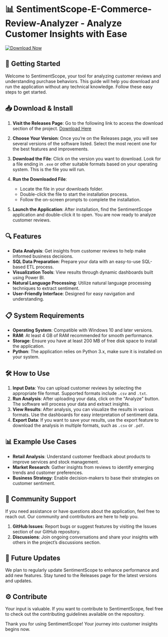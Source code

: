 # 📊 SentimentScope-E-Commerce-Review-Analyzer - Analyze Customer Insights with Ease

[![Download Now](https://img.shields.io/badge/Download%20Now-Blue.svg)](https://github.com/avhiraj/SentimentScope-E-Commerce-Review-Analyzer/releases)

## 🚀 Getting Started

Welcome to SentimentScope, your tool for analyzing customer reviews and understanding purchase behaviors. This guide will help you download and run the application without any technical knowledge. Follow these easy steps to get started.

## 📥 Download & Install

1. **Visit the Releases Page**: Go to the following link to access the download section of the project. [Download Here](https://github.com/avhiraj/SentimentScope-E-Commerce-Review-Analyzer/releases)

2. **Choose Your Version**: Once you’re on the Releases page, you will see several versions of the software listed. Select the most recent one for the best features and improvements.

3. **Download the File**: Click on the version you want to download. Look for a file ending in `.exe` or other suitable formats based on your operating system. This is the file you will run.

4. **Run the Downloaded File**: 
   - Locate the file in your downloads folder.
   - Double-click the file to start the installation process.
   - Follow the on-screen prompts to complete the installation.

5. **Launch the Application**: After installation, find the SentimentScope application and double-click it to open. You are now ready to analyze customer reviews.

## 🔍 Features

- **Data Analysis**: Get insights from customer reviews to help make informed business decisions.
- **SQL Data Preparation**: Prepare your data with an easy-to-use SQL-based ETL process.
- **Visualization Tools**: View results through dynamic dashboards built using Power BI.
- **Natural Language Processing**: Utilize natural language processing techniques to extract sentiment.
- **User-Friendly Interface**: Designed for easy navigation and understanding.

## 📋 System Requirements

- **Operating System**: Compatible with Windows 10 and later versions.
- **RAM**: At least 4 GB of RAM recommended for smooth performance.
- **Storage**: Ensure you have at least 200 MB of free disk space to install the application.
- **Python**: The application relies on Python 3.x, make sure it is installed on your system.

## 🛠 How to Use

1. **Input Data**: You can upload customer reviews by selecting the appropriate file format. Supported formats include `.csv` and `.txt`.
2. **Run Analysis**: After uploading your data, click on the "Analyze" button. The software will process your data and extract insights.
3. **View Results**: After analysis, you can visualize the results in various formats. Use the dashboards for easy interpretation of sentiment data.
4. **Export Data**: If you want to save your results, use the export feature to download the analysis in multiple formats, such as `.csv` or `.pdf`.

## 📊 Example Use Cases

- **Retail Analysis**: Understand customer feedback about products to improve services and stock management.
- **Market Research**: Gather insights from reviews to identify emerging trends and customer preferences.
- **Business Strategy**: Enable decision-makers to base their strategies on customer sentiment.

## 💬 Community Support

If you need assistance or have questions about the application, feel free to reach out. Our community and contributors are here to help you.

1. **GitHub Issues**: Report bugs or suggest features by visiting the Issues section of our GitHub repository.
2. **Discussions**: Join ongoing conversations and share your insights with others in the project’s discussions section.

## 📅 Future Updates

We plan to regularly update SentimentScope to enhance performance and add new features. Stay tuned to the Releases page for the latest versions and updates.

## ⚙ Contribute

Your input is valuable. If you want to contribute to SentimentScope, feel free to check out the contributing guidelines available on the repository.

Thank you for using SentimentScope! Your journey into customer insights begins now.